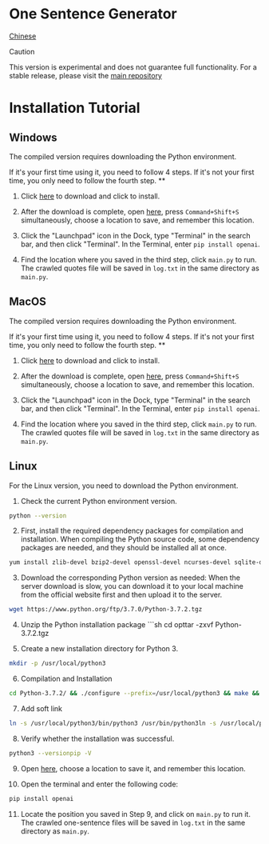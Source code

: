 # One Sentence Generator

[Chinese](https://github.com/haloged/Get-Hitokoto-For-PyQt/blob/main/README.md)

> [!CAUTION]
> This version is experimental and does not guarantee full functionality. For a stable release, please visit the [main repository](https://github.com/haloged/get_hitokoto)

# Installation Tutorial 
## Windows
The compiled version requires downloading the Python environment. 

If it's your first time using it, you need to follow 4 steps. If it's not your first time, you only need to follow the fourth step. **
1. Click [here](https://www.python.org/ftp/python/3.8.3/python-3.8.3.exe) to download and click to install.

2. After the download is complete, open [here](https://github.com/haloged/Get-Hitokoto-For-PyQt/blob/main/main.py), press `Command+Shift+S` simultaneously, choose a location to save, and remember this location.

3. Click the "Launchpad" icon in the Dock, type "Terminal" in the search bar, and then click "Terminal". In the Terminal, enter `pip install openai`.

4. Find the location where you saved in the third step, click `main.py` to run. The crawled quotes file will be saved in `log.txt` in the same directory as `main.py`. 

## MacOS

The compiled version requires downloading the Python environment. 

If it's your first time using it, you need to follow 4 steps. If it's not your first time, you only need to follow the fourth step. **
1. Click [here](https://www.python.org/ftp/python/3.8.3/python-3.8.3-macosx10.9.pkg) to download and click to install.

2. After the download is complete, open [here](https://github.com/haloged/Get-Hitokoto-For-PyQt/blob/main/main.py), press `Command+Shift+S` simultaneously, choose a location to save, and remember this location.

3. Click the "Launchpad" icon in the Dock, type "Terminal" in the search bar, and then click "Terminal". In the Terminal, enter `pip install openai`.

4. Find the location where you saved in the third step, click `main.py` to run. The crawled quotes file will be saved in `log.txt` in the same directory as `main.py`. 
## Linux
For the Linux version, you need to download the Python environment.

1. Check the current Python environment version.
 ```sh
python --version
```

2. First, install the required dependency packages for compilation and installation. When compiling the Python source code, some dependency packages are needed, and they should be installed all at once.
 ```sh
yum install zlib-devel bzip2-devel openssl-devel ncurses-devel sqlite-devel readline-devel tk-devel gcc make libffi-devel
```

3. Download the corresponding Python version as needed:
When the server download is slow, you can download it to your local machine from the official website first and then upload it to the server. 
```sh
wget https://www.python.org/ftp/3.7.0/Python-3.7.2.tgz
```

4. Unzip the Python installation package ```sh
cd opttar -zxvf Python-3.7.2.tgz

5. Create a new installation directory for Python 3.
 ```sh
mkdir -p /usr/local/python3
```

6. Compilation and Installation 
```sh
cd Python-3.7.2/ && ./configure --prefix=/usr/local/python3 && make && make install
```

7. Add soft link
```sh
ln -s /usr/local/python3/bin/python3 /usr/bin/python3ln -s /usr/local/python3/bin/pip3 /usr/bin/pip3
```
8. Verify whether the installation was successful.
 ```sh
python3 --versionpip -V
```

9. Open [here](https://github.com/haloged/Get-Hitokoto-For-PyQt/blob/main/main.py), choose a location to save it, and remember this location.

10. Open the terminal and enter the following code:
 ```sh
pip install openai
```

11. Locate the position you saved in Step 9, and click on `main.py` to run it. The crawled one-sentence files will be saved in `log.txt` in the same directory as `main.py`.